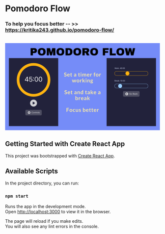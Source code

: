 # Pomodoro Flow

### To help you focus better -- >> https://kritika243.github.io/pomodoro-flow/

<br/>
<img src="https://github.com/kritika243/pomodoro-flow/blob/main/public/showcase.png" />

## Getting Started with Create React App

This project was bootstrapped with [Create React App](https://github.com/facebook/create-react-app).

## Available Scripts

In the project directory, you can run:

### `npm start`

Runs the app in the development mode.\
Open [http://localhost:3000](http://localhost:3000) to view it in the browser.

The page will reload if you make edits.\
You will also see any lint errors in the console.

